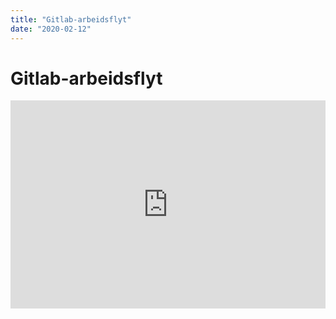 ```yaml
---
title: "Gitlab-arbeidsflyt"
date: "2020-02-12"
---
```


#  Gitlab-arbeidsflyt

<div style="max-width:608px"><div style="position:relative;padding-bottom:66.118421052632%"><iframe id="kaltura_player" src="https://api.kaltura.nordu.net/p/355/sp/35500/embedIframeJs/uiconf_id/23451415/partner_id/355?iframeembed=true&playerId=kaltura_player&entry_id=0_bsgmf2gs&flashvars[streamerType]=auto&amp;flashvars[localizationCode]=en&amp;flashvars[leadWithHTML5]=true&amp;flashvars[sideBarContainer.plugin]=true&amp;flashvars[sideBarContainer.position]=left&amp;flashvars[sideBarContainer.clickToClose]=true&amp;flashvars[chapters.plugin]=true&amp;flashvars[chapters.layout]=vertical&amp;flashvars[chapters.thumbnailRotator]=false&amp;flashvars[streamSelector.plugin]=true&amp;flashvars[EmbedPlayer.SpinnerTarget]=videoHolder&amp;flashvars[dualScreen.plugin]=true&amp;flashvars[Kaltura.addCrossoriginToIframe]=true&amp;&wid=0_h02ob34v" width="608" height="402" allowfullscreen webkitallowfullscreen mozAllowFullScreen allow="autoplay *; fullscreen *; encrypted-media *" sandbox="allow-forms allow-same-origin allow-scripts allow-top-navigation allow-pointer-lock allow-popups allow-modals allow-orientation-lock allow-popups-to-escape-sandbox allow-presentation allow-top-navigation-by-user-activation" frameborder="0" title="Kaltura Player" style="position:absolute;top:0;left:0;width:100%;height:100%"></iframe></div></div>
